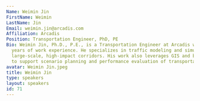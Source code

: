 ```yaml
---
Name: Weimin Jin
FirstName: Weimin
LastName: Jin
Email: weimin.jin@arcadis.com
Affiliation: Arcadis
Position: Transportation Engineer, PhD, PE
Bio: Weimin Jin, Ph.D., P.E., is a Transportation Engineer at Arcadis with over seven
  years of work experience. He specializes in traffic modeling and simulation for
  large-scale, high-impact corridors. His work also leverages GIS and big-data analytics
  to support scenario planning and performance evaluation of transportation systems.
avatar: Weimin Jin.jpeg
title: Weimin Jin
type: speakers
layout: speakers
id: 71
---
```


